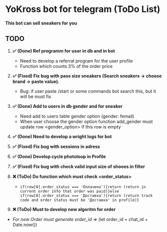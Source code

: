 # YoKross bot for telegram (ToDo List)

**This bot can sell sneakers for you**

## TODO

1. **✅ (Done) Ref programm for user in db and in bot**

   - Need to develop a referral program for the user profile
   - Function which counts 3% of the order price

2. **✅ (Fixed) Fix bug with pass size sneakers (Search sneakers -> choose brand -> paste value).**

   - Bug: if user paste /start or some commands bot search this, but it will be must fix

3. **✅ (Done) Add to users in db gender and for sneaker**

   - Need add to users table gender option (gender: femail)
   - When user choose the gender option function add_gender must update row <gender_option> if this row is empty

4. **✅ (Done) Need to develop a wright logs for bot**

5. **✅ (Fixed) Fix bug with sessions in adress**

6. **✅ (Done) Develop cycle photoloop in Profile**

7. **✅ (Fixed) Fix bug with check valid input size of shooes in filter**

8. **❌ (ToDo) Do function which must check <order_status>**

   - ```if(row[0].order_status === 'Оплачено'){return (return in current order info that order was paid)}else if(row[0].order_status === 'Доставка'){return (return track code and order status must be 'Доставка' in profile)}``` 

9. **❌ (ToDo) Must to develop new algoritm for order**

  - *For new Order must generate order_id =>* (let order_id = chat_id + Date.now())
